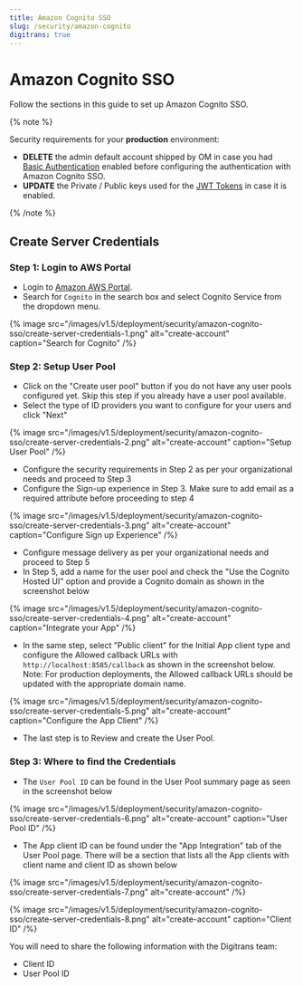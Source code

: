 ```yaml
---
title: Amazon Cognito SSO
slug: /security/amazon-cognito
digitrans: true
---
```


# Amazon Cognito SSO

Follow the sections in this guide to set up Amazon Cognito SSO.

{% note %}

Security requirements for your **production** environment:
- **DELETE** the admin default account shipped by OM in case you had [Basic Authentication](/deployment/security/basic-auth)
  enabled before configuring the authentication with Amazon Cognito SSO.
- **UPDATE** the Private / Public keys used for the [JWT Tokens](/deployment/security/enable-jwt-tokens) in case it is
  enabled.

{% /note %}

## Create Server Credentials

### Step 1: Login to AWS Portal

- Login to [Amazon AWS Portal](https://aws.amazon.com/).
- Search for `Cognito` in the search box and select Cognito Service from the dropdown menu.

{% image src="/images/v1.5/deployment/security/amazon-cognito-sso/create-server-credentials-1.png" alt="create-account" caption="Search for Cognito" /%}

### Step 2: Setup User Pool

- Click on the "Create user pool" button if you do not have any user pools configured yet. Skip this step if you already have a user pool available. 
- Select the type of ID providers you want to configure for your users and click "Next"

{% image src="/images/v1.5/deployment/security/amazon-cognito-sso/create-server-credentials-2.png" alt="create-account" caption="Setup User Pool" /%}

- Configure the security requirements in Step 2 as per your organizational needs and proceed to Step 3 
- Configure the Sign-up experience in Step 3. Make sure to add email as a required attribute before proceeding to step 4

{% image src="/images/v1.5/deployment/security/amazon-cognito-sso/create-server-credentials-3.png" alt="create-account" caption="Configure Sign up Experience" /%}

- Configure message delivery as per your organizational needs and proceed to Step 5
- In Step 5, add a name for the user pool and check the "Use the Cognito Hosted UI" option and provide a Cognito domain as shown in the screenshot below

{% image src="/images/v1.5/deployment/security/amazon-cognito-sso/create-server-credentials-4.png" alt="create-account" caption="Integrate your App" /%}

- In the same step, select "Public client" for the Initial App client type and configure the Allowed callback URLs
  with `http://localhost:8585/callback` as shown in the screenshot below. Note: For production deployments, the Allowed
  callback URLs should be updated with the appropriate domain name.

{% image src="/images/v1.5/deployment/security/amazon-cognito-sso/create-server-credentials-5.png" alt="create-account" caption="Configure the App Client" /%}

- The last step is to Review and create the User Pool.

### Step 3: Where to find the Credentials

- The `User Pool ID` can be found in the User Pool summary page as seen in the screenshot below

{% image src="/images/v1.5/deployment/security/amazon-cognito-sso/create-server-credentials-6.png" alt="create-account" caption="User Pool ID" /%}

- The App client ID can be found under the "App Integration" tab of the User Pool page. There will be a section that
  lists all the App clients with client name and client ID as shown below

{% image src="/images/v1.5/deployment/security/amazon-cognito-sso/create-server-credentials-7.png" alt="create-account" /%}

{% image src="/images/v1.5/deployment/security/amazon-cognito-sso/create-server-credentials-8.png" alt="create-account" caption="Client ID" /%}

You will need to share the following information with the Digitrans team:
- Client ID
- User Pool ID
